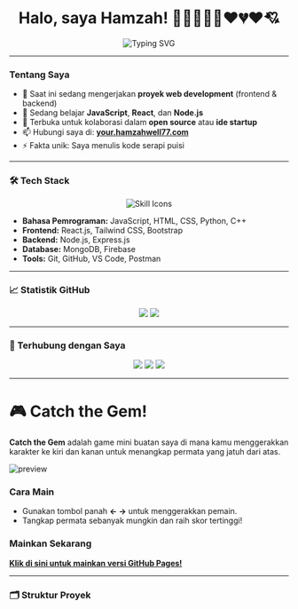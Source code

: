 <h1 align="center">Halo, saya Hamzah! 👋💖💓💓💘♥️💔♥️💘</h1>

<p align="center">
  <img src="https://readme-typing-svg.demolab.com?font=Fira+Code&duration=4000&pause=1000&center=true&width=435&lines=Fullstack+Web+Developer;Suka+koding+rapih+dan+bersih;Selalu+belajar+hal+baru" alt="Typing SVG" />
</p>

---

### Tentang Saya

- 🔭 Saat ini sedang mengerjakan **proyek web development** (frontend & backend)  
- 🌱 Sedang belajar **JavaScript**, **React**, dan **Node.js**  
- 👯 Terbuka untuk kolaborasi dalam **open source** atau **ide startup**  
- 📫 Hubungi saya di: **[your.hamzahwell77.com](mailto:hamzahwell77@gmail.com)**  
- ⚡ Fakta unik: Saya menulis kode serapi puisi  

---

### 🛠 Tech Stack

<p align="center">
  <img src="https://skillicons.dev/icons?i=html,css,js,python,cpp,react,nodejs,express,mongodb,firebase,git,vscode,postman" alt="Skill Icons" />
</p>

- **Bahasa Pemrograman:** JavaScript, HTML, CSS, Python, C++  
- **Frontend:** React.js, Tailwind CSS, Bootstrap  
- **Backend:** Node.js, Express.js  
- **Database:** MongoDB, Firebase  
- **Tools:** Git, GitHub, VS Code, Postman  

---

### 📈 Statistik GitHub

<p align="center">
  <img src="https://github-readme-stats.vercel.app/api?username=hamzahcodes7&show_icons=true&theme=tokyonight" />
  <img src="https://github-readme-streak-stats.herokuapp.com/?user=hamzahcodes7&theme=tokyonight" />
</p>

---

### 🔗 Terhubung dengan Saya

<p align="center">
  <a href="https://www.facebook.com/profile.php?id=100078082917488" target="_blank"><img src="https://img.shields.io/badge/LinkedIn-biru?style=for-the-badge&logo=linkedin" /></a>
  <a href="mailto: hamzahwell77@gmail.com"><img src="https://img.shields.io/badge/Email-D14836?style=for-the-badge&logo=gmail&logoColor=white" /></a>
  <a https://www.tiktok.com/@mahamzzax?_t=ZS-8wMZ6tGbu57&_r=1"><img src="https://img.shields.io/badge/Portofolio-121212?style=for-the-badge&logo=firefox&logoColor=white" /></a>
</p>

---

# 🎮 Catch the Gem!

**Catch the Gem** adalah game mini buatan saya di mana kamu menggerakkan karakter ke kiri dan kanan untuk menangkap permata yang jatuh dari atas.

![preview](https://user-images.githubusercontent.com/00000000/000000000-0000-0000-0000-000000000000.gif) <!-- Opsional: Tambahkan GIF preview jika ada -->

### Cara Main
- Gunakan tombol panah **← →** untuk menggerakkan pemain.
- Tangkap permata sebanyak mungkin dan raih skor tertinggi!

### Mainkan Sekarang
[**Klik di sini untuk mainkan versi GitHub Pages!**](https://hamzahcodes7.github.io/catch-the-gem/)

>

---

### 🗂 Struktur Proyek
